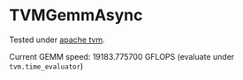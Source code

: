 # TVMGemmAsync

Tested under [apache tvm](https://github.com/apache/tvm).

Current GEMM speed: 19183.775700 GFLOPS (evaluate under `tvm.time_evaluator`)
